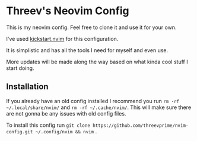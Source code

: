 # Threev's Neovim Config

This is my neovim config. Feel free to clone it and use it for your own.

I've used [kickstart.nvim](https://github.com/nvim-lua/kickstart.nvim) for this configuration.

It is simplistic and has all the tools I need for myself and even use.

More updates will be made along the way based on what kinda cool stuff I start doing.

## Installation
If you already have an old config installed I recommend you run ``rm -rf ~/.local/share/nvim/`` and ``rm -rf ~/.cache/nvim/``.
This will make sure there are not gonna be any issues with old config files.

To install this config run ``git clone https://github.com/threevprime/nvim-config.git ~/.config/nvim && nvim`` .


